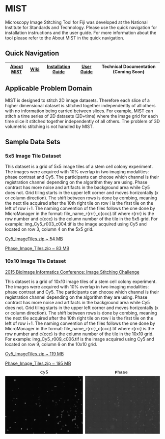 # MIST
Microscopy Image Stitching Tool for Fiji was developed at the National Institute for Standards and Technology. Please use the quick navigation for installation instructions and the user guide. For more information about the tool please refer to the About MIST in the quick navigation.

## Quick Navigation

|[About MIST](https://isg.nist.gov/deepzoomweb/resources/csmet/pages/image_stitching/image_stitching.html)|[Wiki](https://github.com/NIST-ISG/MIST/wiki)|[Installation Guide](https://github.com/NIST-ISG/MIST/wiki/Install-Guide)|[User Guide](https://github.com/NIST-ISG/MIST/wiki/User-Guide)|Technical Documentation (Coming Soon)|
|----------------------------|--------------------|----------------------------|----------------------------|----------------------------|

## Applicable Problem Domain

MIST is designed to stitch 2D image datasets. Therefore each slice of a higher dimensional dataset is stitched together independently of all others with no information being carried between slices. For example, MIST can stitch a time series of 2D datasets (2D+time) where the image grid for each time slice it stitched together independently of all others. The problem of 3D volumetric stitching is not handled by MIST.


## Sample Data Sets

### 5x5 Image Tile Dataset

This dataset is a grid of 5x5 image tiles of a stem cell colony experiment. The images were acquired with 10% overlap in two imaging modalities: phase contrast and Cy5. The participants can choose which channel is their registration channel depending on the algorithm they are using. Phase contrast has more noise and artifacts in the background area while Cy5 does not. Grid tiling starts in the upper left corner and moves horizontally (x or column direction). The shift between rows is done by combing, meaning the next tile acquired after the 10th right tile on row i is the first tile on the left of row i+1. The naming convention of the files follows the one done by MicroManager in the format: file_name_r{rrr}_c{ccc}.tif where r{rrr} is the row number and c{ccc} is the column number of the tile in the 5x5 grid. For example: img_Cy5_r003_c004.tif is the image acquired using Cy5 and located on row 3, column 4 on the 5x5 grid.

[Cy5_ImageTiles.zip ~ 54 MB](https://github.com/NIST-ISG/MIST/blob/master/testdata/Small_Fluorescent_Test_Dataset.zip)

[Phase_Image_Tiles.zip ~ 83 MB](https://github.com/NIST-ISG/MIST/blob/master/testdata/Small_Phase_Test_Dataset.zip)

### 10x10 Image Tile Dataset

[2015 BioImage Informatics Conference: Image Stitching Challenge](https://isg.nist.gov/BII_2015/webPages/pages/stitching/Stitching.html)

This dataset is a grid of 10x10 image tiles of a stem cell colony experiment. The images were acquired with 10% overlap in two imaging modalities: phase contrast and Cy5. The participants can choose which channel is their registration channel depending on the algorithm they are using. Phase contrast has more noise and artifacts in the background area while Cy5 does not. Grid tiling starts in the upper left corner and moves horizontally (x or column direction). The shift between rows is done by combing, meaning the next tile acquired after the 10th right tile on row i is the first tile on the left of row i+1. The naming convention of the files follows the one done by MicroManager in the format: file_name_r{rrr}_c{ccc}.tif where r{rrr} is the row number and c{ccc} is the column number of the tile in the 10x10 grid. For example: img_Cy5_r009_c006.tif is the image acquired using Cy5 and located on row 9, column 6 on the 10x10 grid.

[Cy5_ImageTiles.zip ~ 119 MB](https://isg.nist.gov/BII_2015/Stitching/Cy5_Image_Tiles.zip)

[Phase_Image_Tiles.zip ~ 195 MB](https://isg.nist.gov/BII_2015/Stitching/Phase_Image_Tiles.zip)

![Cy5 and Phase images](screenshots/Cy5Phase.png?raw=true)
